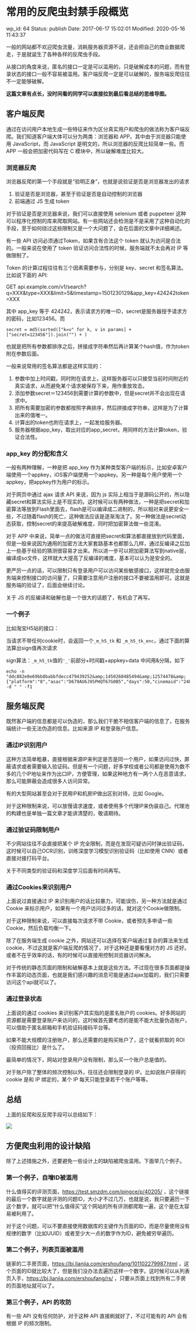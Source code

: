 # 常用的反爬虫封禁手段概览


wp_id: 64
Status: publish
Date: 2017-06-17 15:02:01
Modified: 2020-05-16 11:43:37


一般的网站都不欢迎爬虫流量，消耗服务器资源不说，还会把自己的商业数据爬走，于是就诞生了各种各样的反爬虫手段。

从接口的角度来说，匿名的接口一定是可以滥用的，只是破解成本的问题，而有登录状态的接口一般不容易被滥用。客户端反爬一定是可以破解的，服务端反爬往往不一定能够破解。

**这篇文章有点长，没时间看的同学可以直接拉到最后看总结的思维导图。**

## 客户端反爬

通过在访问用户本地生成一些特征来作为区分真实用户和爬虫的做法称为客户端反爬。我们知道客户端大体可以分为两类：浏览器和 APP。其中由于浏览器只能使用 JavaScript，而 JavaScript 是明文的，所以浏览器的反爬比较简单一些。而 APP 一般会把加密代码写在 C 模块中，所以破解难度比较大。

### 浏览器反爬

浏览器反爬的第一个手段就是“验明正身”，也就是说验证是否是浏览器发出的请求

1. 验证是否是浏览器，甚至于验证是否是自动控制的浏览器
2. 前端通过 JS 生成 token

对于验证是否是浏览器来说，我们可以直接使用 selenium 或者 puppeteer 这种可以程序化控制的库来爬取网站。有一些网站还会检测是不是采用了这种自动化的手段，至于如何绕过这些限制又是一个大问题了，会在后面的文章中详细阐述。

有一些 API 访问必须通过Token，如果含有合法这个 token 就认为访问是合法的。一般来说在使用了 token 验证访问合法性的时候，服务端就不太会再对 IP 等做限制了。

Token 的计算过程往往有三个因素需要参与，分别是 key、secret 和签名算法。比如说下面的 API:

GET api.example.com/v1/search?q=XXX&type=XXX&limit=5&timestamp=1501230129&app_key=424242token=XXX

其中 app_key 等于 424242，表示请求方的唯一ID，secret是服务器授予请求方的密码，比如123456。而

```
secret = md5(sorted(["k=v" for k, v in params] + ["secret=123456"]).join("") + )
```

也就是把所有参数都排序之后，拼接成字符串然后再计算某个hash值，作为token附在参数后面。

一般来说常用的签名算法都是这样实现的：

1. 参数中加上时间戳，同时附在请求上，这样服务器可以只接受当前时间附近的真实请求，从而避免某个请求被保存下来，用作重放攻击。
2. 添加参数secret＝123456到需要计算的参数中，但是secret并不会出现在请求中。
3. 把所有需要加密的参数都按照字典排序，然后拼接成字符串，这样是为了计算出来的值唯一。
4. 计算出的token也附在请求上，一起发给服务器。
5. 服务器根据app_key，取出对应的app_secret，用同样的方法计算token，验证合法性。

### app_key 的分配和含义

一般有两种理解，一种是把 app_key 作为某种类型客户端的标示，比如安卓客户端使用一个appkey，iOS客户端使用一个appkey。另一种是每个用户使用一个appkey，把appkey作为用户的标示。

对于网页中通过 ajax 请求 API 来说，因为 js 实际上相当于是源码公开的，所以隐藏secret和算法实际上是不现实的。这时候可以有两种做法，一种是把secret和加密算法等放到Flash里面去，flash是可以编译成二进制的，所以相对来说更安全一些，不过随着flash的死亡，这种做法应该是逐渐淘汰了。另一种做法是secret动态获取，控制secret的来提高破解难度，同时把加密算法做一些混淆。

对于 APP 中来说，简单一点的做法可直接把secret和算法都直接放到代码里面，但是一般来说因为通用的加密方法大家套路基本也都那么几样，通过反编译之后加上一些基于经验的猜测很容易才出来。所以进一步可以把加密算法写到native层，编译成so文件，这样就大大提高了反编译的难度，基本可以认为是安全的。

更严厉一点的话，可以限制只有登录用户可以访问某些敏感接口，这样就完全由服务端来控制接口的访问量了，只需要注意用户注册的接口不要被滥用即可。这就是服务端的验证了，后面会继续讨论。

关于 JS 的反编译和破解也是一个很大的话题了，有机会了再写。

### 一个例子

比如淘宝H5站的接口：

当请求不带任何cookie时，会返回一个`_m_h5_tk` 和 `_m_h5_tk_enc`，通过下面的算法算出sign值再次请求

sign算法：`_m_h5_tk`值的`'_'`前部分+时间戳+appkey+data  中间用&分隔，如下

```
echo -n "ddc882e0e69bb8babbfdecc479439252&amp;1450260485494&amp;12574478&amp;{"platform":"8","asac":"D679AU6J95PHQT67G0B5","days":50,"cinemaid":"24053","showid":141207}"|md5sum|cut -d " " -f1
```

## 服务端反爬

既然客户端的信息都是可以伪造的，那么我们干脆不相信客户端的信息了，在服务端统计一些无法伪造的信息。比如来源 IP 和登录账户信息。

### 通过IP识别用户

  这种方法简单粗暴，直接根据来源IP来判定是否是同一个用户，如果访问过快，屏蔽请求或者需要输入验证码。但是有一个问题，好多学校或者公司都是使用为数不多的几个IP地址来作为出口IP，方便管理，如果这种地方有一两个人在恶意请求，那么可能屏蔽会造成很多人访问异常。

  有的大型网站甚至会对于民用IP和机房IP做出区别对待，比如 Google。

  对于这种限制来说，可以放慢请求速度，或者使用多个代理IP来伪装自己。代理池的构建也是单独一篇文章才能讲清楚的，敬请期待。

### 通过验证码限制用户

  不少网站往往不会直接把某个 IP 完全限制，而是在发现可疑访问时弹出验证码，这时候可以自己OCR识别，训练深度学习模型识别验证码（比如使用 CNN）或者直接对接打码平台。
  
  关于不同类型的验证码和深度学习后面有时间再写。

### 通过Cookies来识别用户

上面说过直接通过 IP 来识别用户的话比较暴力，可能误伤，另一种方法就是通过 Cookie 来标示用户，如果有一个用户访问过多的话，就对这个Cookie做限制。

   对于这种限制来说，可以直接每次请求不带 Cookie，或者预先多申请一些 Cookie，然后负载均衡一下。

  除了在服务端生成 cookie 之外，网站还可以选择在客户端通过复杂的算法来生成 cookie，不过这就是客户端反爬的情况了，对于这种还是要看懂对方的 JS 还好。或者不在乎效率的话，有的时候可以直接用控制浏览器访问解决。

  对于传统的静态页面的限制和破解基本上就是这些方法。不过现在很多页面都是操作丰富的动态页面，也就是我们感兴趣的消息可能是通过ajax加载的，我们只需要访问这个api就可以了。

### 通过登录状态

  上面说的通过 cookies 来识别客户其实指的是匿名账户的 cookies。好多网站的资源都是需要登录账户来访问的，这时候首先要考虑的是能不能大批量伪造账户，可以借助于匿名邮箱和手机验证码接码平台等。

  如果不能大规模的注册账户，那么还需要的是购买账户了，这个就看抓取的 ROI（投资回报比）是什么了。

  最简单的情况下，网站对登录用户没有限制，那么买一个账户总是值的。

  对于账户除了整体的频次控制以外，往往还会限制登录的 IP。比如说账户获得的 cookie 是和 IP 绑定的，某个 IP 每天只能登录若干个账户等等。

## 总结

上面的反爬和反反爬手段可以总结如下：

![](https://yifei.me/wp-content/uploads/2019/06/index-1.png)

<!--
digraph G {
  反爬 -> {客户端反爬, 服务端反爬};

  客户端反爬 -> {浏览器检测, JS签名, so签名};
  JS签名 -> 破解
  so签名 -> 逆向
  浏览器检测 -> 无头浏览器伪装;
    
  服务端反爬 -> {不需要账户, 需要账户};

  不需要账户 -> {IP限制, Cookie限制, 验证码};
  IP限制 -> 代理池;
  Cookie限制 -> {伪造Cookie, 不携带Cookie} [label=""];
  验证码 -> {OCR, 深度学习, 打码平台}
  
  需要账户 -> {免费账户, 付费账户};
  免费账户 -> {匿名邮箱注册, 接码平台注册};
  付费账户 -> {评估ROI} [label="往往同时需要IP和签名破解"]
}
-->

## 方便爬虫利用的设计缺陷

除了上述措施之外，还要避免一些设计上的缺陷被爬虫滥用。下面举几个例子。

### 第一个例子，自增ID被滥用

什么值得买的评测页面，https://test.smzdm.com/pingce/p/40205/ ，这个链接的最后一个数字就是评测的问题ID，大小才不过几万，也就是说，我只要遍历一下这个数字，就可以把“什么值得买”这个网站的所有评测都爬取一遍，这个是在太容易被利用了。

对于这个问题，可以不要直接使用数据库的主键作为页面的ID，而是尽量使用没有规律的数字（比如UUID）或者至少大一点的数字作为ID，避免被穷举遍历。

### 第二个例子，列表页面被滥用

链家的二手房页面，https://bj.lianjia.com/ershoufang/101102279987.html ，这个页面的ID就比较大了，但是我们没办法去遍历这样一个数字。这时候可以从列表页入手，https://bj.lianjia.com/ershoufang/rs/ ，只要从页面上找到所有二手房的页面地址就可以了。

### 第三个例子，API 的攻防

有一些 API 没有任何防护，对于这种 API 直接刷就好了，不过可能有的 API 会有根据 IP 的频次限制。